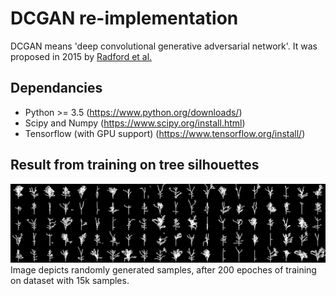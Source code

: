 # DCGAN re-implementation

DCGAN means 'deep convolutional generative adversarial network'.
It was proposed in 2015 by [Radford et al.](https://arxiv.org/pdf/1511.06434.pdf)

## Dependancies

* Python >= 3.5 (https://www.python.org/downloads/)
* Scipy and Numpy (https://www.scipy.org/install.html)
* Tensorflow (with GPU support) (https://www.tensorflow.org/install/)

## Result from training on tree silhouettes
![](images/dcgan_random_samples_200_epochs.png)
Image depicts randomly generated samples, after 200 epoches of training on dataset with 15k samples.
